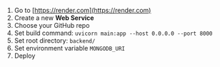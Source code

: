1. Go to [https://render.com](https://render.com)
2. Create a new **Web Service**
3. Choose your GitHub repo
4. Set build command: `uvicorn main:app --host 0.0.0.0 --port 8000`
5. Set root directory: `backend/`
6. Set environment variable `MONGODB_URI`
7. Deploy
